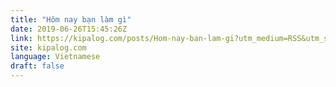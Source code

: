 ```yaml
---
title: "Hôm nay bạn làm gì"
date: 2019-06-26T15:45:26Z
link: https://kipalog.com/posts/Hom-nay-ban-lam-gi?utm_medium=RSS&utm_source=news.12bit.vn
site: kipalog.com
language: Vietnamese
draft: false
---
```

